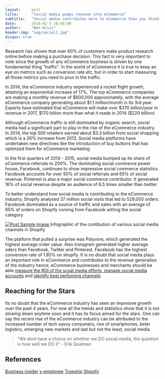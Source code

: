 ```yaml
---
layout:     post
title:      "Social media pumps revenue into eCommerce"
subtitle:   "Social media contributes more to eCommerce than you think"
date:       2016-02-3 10:00:00
author:     "Ben Kissi"
header-img: "img/social1.jpg"
disqus: true
---
```


<p>Research has shown that over 60% of customers make product research online before making a purchase decision. This fact is very important to note since the growth of any eCommerce business is driven by one fundamental thing "traffic". In the world of eCommerce it is true to keep an eye on metrics such as conversion rate etc, but in order to start measuring all those metrics you need to pour in the traffic.</p>

<p>In 2014, the eCommerce industry experienced a rocket flight growth, attaining an exponential increase of 17%. The top eCommerce companies are making a monthly revenue of $600,000 approximately, with the average eCommerce company generating about $1.1 million/month in its 3rd year. Experts have estimated that eCommerce will make over $370 billion/year in revenue in 2017, $170 billion more than what it made in 2014 ($220 billion)</p>

<p>Although eCommerce traffic is still dominated by organic search, social media had a significant part to play in the rise of the eCommerce industry. In 2014, the top 500 retailers earned about $3.3 billion from social shopping which is a 26% increase from 2013. Social media platforms have undertaken new directives like the introduction of buy buttons that has optimzed them for eCommerce marketing </p>

<p>In the first quarters of 2014 - 2015, social media bumped up its share of eCommerce referrals to 200%. The dominating social commerce power house, Facebook, continues to show impressive social commerce statistics. Facebook accounts for over 50% of social referrals and 65% of social revenue. Pinterest is also a major social commerce contributor. It generated 16% of social revenue despite an audience of 6.5 times smaller than twitter</p>

<p>To better understand how social media is contributing to the eCommerce industry, Shopify analysed 37 million social visits that led to 529,000 orders. Facebook dominated as a source of traffic and sales with an average of 85% of orders on Shopify coming from Facebook withng the social category</p>
<a target="blank" href="https://www.shopify.com/infographics/social-commerce">
    <img src="{{ site.baseurl }}/img/social.png" alt="Post Sample Image">
</a>
<span class="caption text-muted">Infographic of the contibution of various social media channels in Shopify</span>

<p>The platform that pulled a surprise was Polyvore, which generated the highest average order value. Also instagram generated higher average oders than Facebook, Twitter and Pinterest.
Facebook has the highest conversion rate of 1.85% on shopify. It is no doubt that social media plays an important role in eCommerce and contributes to the revenue generation of the industry hence, eCommerce businesses and merchants should be able  <a target="blank" href="http://cocktailinsights.com/">measure the ROI of the scoal media efforts</a>,<a href="http://cocktailinsights.com/"> manage social media accounts</a> and <a href="http://cocktailinsights.com/">identify best perfoming channels</a> </p>

<h2 class="section-heading">Reaching for the Stars</h2>

<p>Its no doubt that the eCommerce industry has seen an impresive growth over the past 4 years. For now all the trends and statistics show that it is not slowing down anytime soon and it has its focus aimed for the stars.
One can say the recent rise of the eCommerce industry can be attributed to the increased number of tech savvy consumers, rise of smartphones, beter logistics, emerging new markets and last but not the least, social media.</p>

<blockquote>"We dont have a choice on whether we DO social media, the question is how well we DO it" - Erik Qualman</blockquote>

<h2 class="section-heading">References</h2>

<a href="http://www.businessinsider.com/social-commerce-2015-report-2015-6">Business insider</a>
<a href="http://www.vemployee.com/staging_old/blog/e-commerce-statistics-that-will-blow-your-mind/">v-employee</a>
<a href="http://www.trueship.com/blog/2015/01/06/powerful-social-media-ecommerce-statistics-that-will-make-you-rethink-e-retailing-altogether/">Trueship</a>
<a href="https://www.shopify.com/infographics/social-commerce">Shopify</a>
